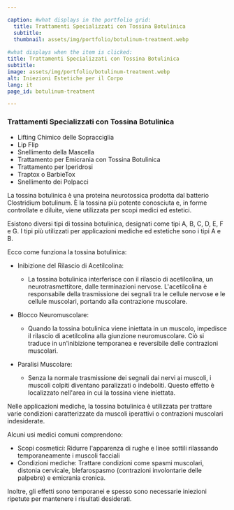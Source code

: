 ```yaml
---

caption: #what displays in the portfolio grid:
  title: Trattamenti Specializzati con Tossina Botulinica
  subtitle: 
  thumbnail: assets/img/portfolio/botulinum-treatment.webp
  
#what displays when the item is clicked:
title: Trattamenti Specializzati con Tossina Botulinica
subtitle: 
image: assets/img/portfolio/botulinum-treatment.webp
alt: Iniezioni Estetiche per il Corpo
lang: it
page_id: botulinum-treatment

---
```

### Trattamenti Specializzati con Tossina Botulinica
- Lifting Chimico delle Sopracciglia
- Lip Flip
- Snellimento della Mascella
- Trattamento per Emicrania con Tossina Botulinica
- Trattamento per Iperidrosi
- Traptox o BarbieTox
- Snellimento dei Polpacci

La tossina botulinica è una proteina neurotossica prodotta dal batterio Clostridium botulinum. È la tossina più potente conosciuta e, in forme controllate e diluite, viene utilizzata per scopi medici ed estetici.

Esistono diversi tipi di tossina botulinica, designati come tipi A, B, C, D, E, F e G. I tipi più utilizzati per applicazioni mediche ed estetiche sono i tipi A e B.

Ecco come funziona la tossina botulinica:  
- Inibizione del Rilascio di Acetilcolina:
  - La tossina botulinica interferisce con il rilascio di acetilcolina, un neurotrasmettitore, dalle terminazioni nervose. L'acetilcolina è responsabile della trasmissione dei segnali tra le cellule nervose e le cellule muscolari, portando alla contrazione muscolare.  

- Blocco Neuromuscolare:
  - Quando la tossina botulinica viene iniettata in un muscolo, impedisce il rilascio di acetilcolina alla giunzione neuromuscolare. Ciò si traduce in un'inibizione temporanea e reversibile delle contrazioni muscolari.  

- Paralisi Muscolare:
  - Senza la normale trasmissione dei segnali dai nervi ai muscoli, i muscoli colpiti diventano paralizzati o indeboliti. Questo effetto è localizzato nell'area in cui la tossina viene iniettata.

Nelle applicazioni mediche, la tossina botulinica è utilizzata per trattare varie condizioni caratterizzate da muscoli iperattivi o contrazioni muscolari indesiderate. 

Alcuni usi medici comuni comprendono:
- Scopi cosmetici: Ridurre l'apparenza di rughe e linee sottili rilassando temporaneamente i muscoli facciali
- Condizioni mediche: Trattare condizioni come spasmi muscolari, distonia cervicale, blefarospasmo (contrazioni involontarie delle palpebre) e emicrania cronica. 

Inoltre, gli effetti sono temporanei e spesso sono necessarie iniezioni ripetute per mantenere i risultati desiderati.